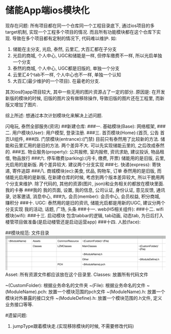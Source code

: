 # 储能App端ios模块化
现存在问题:
  所有项目都在同一个仓库同一个工程目录底下, 通过ios项目的多target机制, 实现一个工程多个项目的情况. 而且所有功能模块都在这个仓库下实现. 导致在多个项目都有定制的情况下, 代码难以维护.
  如: 
  1. 储能在主分支, 光启, 泰然, 云里汇, 大百汇都在子分支
  2. 光启的商城, 个人中心, UGC和储能是一样, 但停车缴费不一样, 所以光启单独一个分支
  3. 泰然的商城, 个人中心, UGC都是旧版的, 单独一个分支
  4. 云里汇4个tab不一样, 个人中心也不一样, 单独一个认知
  5. 大百汇(最少维护的一个项目). 在最老的分支.

其次ios的app项目较大, 其中一些无用的图片资源占了一定的部分. 原因是: 在开发新版的模块的时候, 旧版的图片没有做移除操作, 导致旧版的图片还在工程里, 而新版又增加了图片. 

综上所述:
想通过本次计划模块化来解决上述问题.

闪电玩, 泰然全部服务(资讯)
##新建仓库: 
###一. 基础模块(Base):
网络框架, 
###二. 用户模块(User): 
用户模型, 登录注册. 
###三. 首页模块(Home):(首页, 公告
首页UI组件, 
###四. 门禁模块(entrance):(门禁)
目前只有泰然用了比较新的方法. 储能和云里汇用的是旧的方法. 两个差异不大. 可以先实现储能云里的, 之后改成泰然的.
###五. 物业服务(property):
公共报修, 室内报修, 资讯求助, 建议投诉, 物品租借, 物品放行
###六. 停车缴费(parking):(月卡, 缴费, 开票)
储能用的是旧版, 云里, 光启用的是新版. 两个差异较大. 建议两个分支实现
###七. 快递(express):
寄快递, 寄件追踪
###八. 商城模块(ec):美食, 优品, 购物车, 订单
泰然用的是旧版, 而储能光启用的是新版, 在新建仓库的时候, 考虑到两个版本差异较大, 所以干脆用两个分支来维护. 除了代码的, 其他的资源(图片, json)和业务相关的都放在模块里面.
我的卡券
###我的
我的页面, 设置, 我的信息, 公司认证, 身份认证, 意见反馈, 通讯录, 访客邀请, 消息中心, 
###九. 会员(member):
会员中心, 会员权益, 积分商城, 赚积分
###十. UGC:
泰然用的是旧的资讯, 储能光启都是用新的UGC, 建议分两个分支实现
我的活动, 话题, 广场, 头条
###十一. web(H5相关组件):
###十二. wifi模块(wifi):
###十三. 启动模块
包含tabbar的逻辑, tab动画, 动态tab, 为日后打入楼管项目做准备(是启动楼管还是启动运营app)
###十四. 人脸(face):

##模块规范:
文件目录
![-w794](media/16237460274677.jpg)
Asset: 所有资源文件都应该放在这个目录里.
Classes: 放置所有代码文件

~(CustomFolder): 根据业务命名的文件夹
~(File): 根据业务命名的文件
~(ModuleName).pch: 放置一个模块范围的pch文件
~(ModuleName).h: 放置一个模块对外暴露的接口文件
~(ModuleDefine).h: 放置一个模块范围的.h文件, 定义业务接口等等.
  
  
#遗留问题:
  1. jumpType跟着模块走.(实现移除模块的时候, 不需要修改代码)